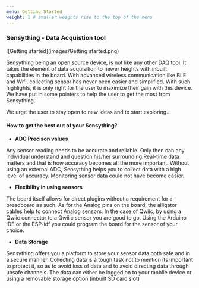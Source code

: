 ```yaml
---
menu: Getting Started
weight: 1 # smaller weights rise to the top of the menu
---
```

### Sensything - Data Acquistion tool

![Getting started](images/Getting started.png)

Sensything being an open source device, is not like any other DAQ tool. It takes the element of data acquisition to newer heights with inbuilt capabilities in the board. With advanced wireless communication like BLE and Wifi, collecting sensor has never been easier and simplified. With such highlights, it is only right for the user to maximize their gain with this device. We have put in some pointers to help the user to get the most from Sensything.

We urge the user to stay open to new ideas and to start exploring..

#### How to get the best out of your Sensything?

* **ADC Precison values**

Any sensor reading needs to be accurate and reliable. Only then can any individual understand and question his/her surrounding.Real-time data matters and that is how accuracy becomes all the more important. Without using an external ADC, Sensything helps you to collect data with a high level of accuracy. Monitoring sensor data could not have become easier.

* **Flexibility in using sensors**

The board itself allows for direct plugins without a requirement for a breadboard as such. As for the Analog pins on the board, the alligator cables help to connect Analog sensors. In the case of Qwiic, by using a Qwiic connector to a Qwiiic sensor you are good to go. Using the Arduino IDE or the ESP-idf you could program the board for the sensor of your choice.

* **Data Storage**

Sensything offers you a platform to store your sensor data both safe and in a secure manner. Collecting data is a tough task not to mention its important to protect it, so as to avoid loss of data and to avoid directing data through unsafe channels. The data can either be logged on to your mobile device or using a removable storage option (inbuilt SD card slot)
